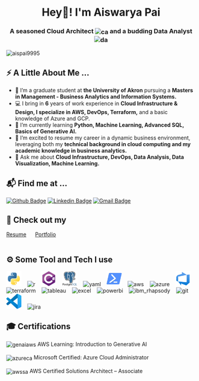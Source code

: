 <h1 align="center">Hey👋! I'm Aiswarya Pai</h1>
<h3 align="center">A seasoned Cloud Architect <img align="center" width="40" height="40" alt="ca" src="https://github.com/user-attachments/assets/6dd4b3a7-a65d-4f30-a3c8-6b0016a4cc31" />
 and a budding Data Analyst <img align="center" width="40" height="40" alt="da" src="https://github.com/user-attachments/assets/2beb4481-43c1-428c-b9db-abeefc2a7e93" />
</h3>

<p align="left"> 
  <img src="https://komarev.com/ghpvc/?username=aispai9995&label=Profile%20views&color=0e75b6&style=flat" alt="aispai9995" /> 
</p>

## ⚡️ A Little About Me ...
- 🔭 I’m a graduate student at **the University of Akron** pursuing a **Masters in Management - Business Analytics and Information Systems.**
- 💻 I bring in **6** years of work experience in **Cloud Infrastructure & Design, I specialize in AWS, DevOps, Terraform,** and a basic knowledge of Azure and GCP.
- 🌱 I’m currently learning **Python, Machine Learning, Advanced SQL, Basics of Generative AI.**
- 🤝 I’m excited to resume my career in a dynamic business environment, leveraging both my **technical background in cloud computing and my academic knowledge in business analytics.**
- 💬 Ask me about **Cloud Infrastructure, DevOps, Data Analysis, Data Visualization, Machine Learning.**

## 📬 Find me at ...
[![Github Badge](http://img.shields.io/badge/-Github-black?style=flat-square&logo=github&link=https://github.com/aispai9995/)](https://github.com/aispai9995/) 
[![Linkedin Badge](https://img.shields.io/badge/-LinkedIn-blue?style=flat-square&logo=Linkedin&logoColor=white&link=https://www.linkedin.com/in/aiswarya-ratheesh-pai/)](https://www.linkedin.com/in/aiswarya-ratheesh-pai)
[![Gmail Badge](https://img.shields.io/badge/-Gmail-d14836?style=flat-square&logo=Gmail&logoColor=white&link=mailto:aiswaryarpai@gmail.com)](mailto:aiswaryarpai@gmail.com)

## 📙 Check out my
[Resume]() &nbsp;&nbsp;&nbsp;&nbsp;&nbsp;[Portfolio]()
<br><br>

## ⚙️ Some Tool and Tech I use
<p  align="left">
  <img src="https://raw.githubusercontent.com/devicons/devicon/master/icons/python/python-original.svg" alt="python" width="40" height="40"/> &nbsp;&nbsp;
  <img src="https://www.r-project.org/logo/Rlogo.svg" alt="r" width="40" height="40"/> &nbsp;&nbsp;
  <img src="https://raw.githubusercontent.com/devicons/devicon/master/icons/csharp/csharp-original.svg" alt="csharp" width="40" height="40"/> &nbsp;&nbsp;
  <img src="https://raw.githubusercontent.com/devicons/devicon/master/icons/postgresql/postgresql-original-wordmark.svg" alt="postgresql" width="40" height="40"/> &nbsp;&nbsp;
  <img width="40" height="40" alt="yaml" src="https://github.com/user-attachments/assets/57de6a8f-7774-49ae-bd7a-6571a30dcdec" /> &nbsp;&nbsp;
  <img src="https://raw.githubusercontent.com/devicons/devicon/master/icons/powershell/powershell-original.svg" alt="powershell" width="40" height="40"/> &nbsp;&nbsp;
  <img src="https://github.com/user-attachments/assets/6083dd38-25de-4d98-9c3c-e3aad18d6c07" alt="aws" width="40" height="40"/> &nbsp;&nbsp;
  <img src="https://www.vectorlogo.zone/logos/microsoft_azure/microsoft_azure-icon.svg" alt="azure" width="40" height="40"/> &nbsp;&nbsp;
  <img src="https://raw.githubusercontent.com/devicons/devicon/master/icons/azuredevops/azuredevops-original.svg" alt="azure devops" width="40" height="40"/> &nbsp;&nbsp;
  <img src="https://github.com/user-attachments/assets/8725a498-eb45-4413-a1e8-caf68e2dcf94" alt="terraform" width="40" height="40"/> &nbsp;&nbsp;
  <img width="50" height="50" alt="tableau" src="https://github.com/user-attachments/assets/1fafba34-6069-466b-aa1a-1b434c9e7bc4" /> &nbsp;&nbsp;
  <img src="https://img.icons8.com/color/48/microsoft-excel-2019--v1.png" alt="excel" width="40" height="40"/> &nbsp;&nbsp;
  <img src="https://github.com/microsoft/PowerBI-Icons/blob/main/PNG/Power-BI.png?raw=true" alt="powerbi" width="40" height="40"/> &nbsp;&nbsp;
  <img width="40" height="40" alt="ibm_rhapsody" src="https://github.com/user-attachments/assets/0bb2253b-f4d0-4c1c-849a-a15fb3820a9e" /> &nbsp;&nbsp;
  <img src="https://www.vectorlogo.zone/logos/git-scm/git-scm-icon.svg" alt="git" width="40" height="40"/> &nbsp;&nbsp;
  <img src="https://raw.githubusercontent.com/devicons/devicon/master/icons/vscode/vscode-original.svg" alt="vs code" width="40" height="40"/> &nbsp;&nbsp;
  <img width="50" height="40" alt="jira" src="https://github.com/user-attachments/assets/c4307c5a-f2ee-4d79-ace3-ce1848b1d7ce" /> 
</p>

## 🎓 Certifications
  <img align="center" width="40" height="40" alt="genaiaws" src="https://github.com/user-attachments/assets/592284c1-f91a-4080-9b1b-dd22a1fc29de" /> AWS Learning: Introduction to Generative AI <br><br>
  <img align="center" width="40" height="40" alt="azureca" src="https://github.com/user-attachments/assets/ff6a1ebe-aef9-43d5-9bb7-7c191cbb58b5" /> Microsoft Certified: Azure Cloud Administrator <br><br>
  <img align="center" width="40" height="40" alt="awssa" src="https://github.com/user-attachments/assets/974644ab-f077-407c-9c68-9490a5413576" /> AWS Certified Solutions Architect – Associate<br><br>
